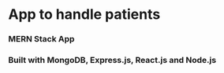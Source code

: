 # App to handle patients
### MERN Stack App
### Built with MongoDB, Express.js, React.js and Node.js

